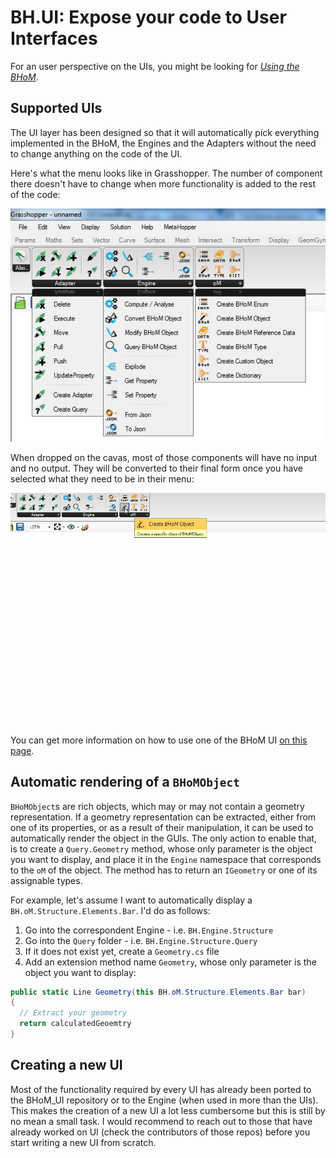 # BH.UI: Expose your code to User Interfaces

For an user perspective on the UIs, you might be looking for _[Using the BHoM](/documentation/Basics/Using-the-BHoM)_.

## Supported UIs

The UI layer has been designed so that it will automatically pick everything implemented in the BHoM, the Engines and the Adapters without the need to change anything on the code of the UI.

Here's what the menu looks like in Grasshopper. The number of component there doesn't have to change when more functionality is added to the rest of the code:

![img](https://raw.githubusercontent.com/BHoM/documentation/main/Images/GH_Menu.png)

When dropped on the cavas, most of those components will have no input and no output. They will be converted to their final form once you have selected what they need to be in their menu:

![img](https://raw.githubusercontent.com/BHoM/documentation/main/Images/GH_ComponentSearchMenu.gif)

You can get more information on how to use one of the BHoM UI [on this page](/documentation/Basics/Using-the-BHoM).


## Automatic rendering of a `BHoMObject`
`BHoMObject`s are rich objects, which may or may not contain a geometry representation.
If a geometry representation can be extracted, either from one of its properties, or as a result of their manipulation, it can be used to automatically render the object in the GUIs. The only action to enable that, is to create a `Query.Geometry` method, whose only parameter is the object you want to display, and place it in the `Engine` namespace that corresponds to the `oM` of the object. The method has to return an `IGeometry` or one of its assignable types.

For example, let's assume I want to automatically display a `BH.oM.Structure.Elements.Bar`. I'd do as follows:
1. Go into the correspondent Engine - i.e. `BH.Engine.Structure`
1. Go into the `Query` folder - i.e. `BH.Engine.Structure.Query`
1. If it does not exist yet, create a `Geometry.cs` file
1. Add an extension method name `Geometry`, whose only parameter is the object you want to display:
```c#
public static Line Geometry(this BH.oM.Structure.Elements.Bar bar)
{
  // Extract your geometry
  return calculatedGeoemtry
}
```

## Creating a new UI

Most of the functionality required by every UI has already been ported to the BHoM_UI repository or to the Engine (when used in more than the UIs). This makes the creation of a new UI a lot less cumbersome but this is still by no mean a small task. I would recommend to reach out to those that have already worked on UI (check the contributors of those repos) before you start writing a new UI from scratch.